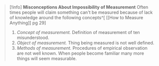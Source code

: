 >[!info]
>**Misconceptions About Impossibility of Measurement**
>Often times people will claim something can't be measured because of lack of knowledge around the following concepts^[ [[How to Measure Anything]] pg 29]
>1. *Concept of measurement.* Definition of measurement of ten misunderstood.
>2. *Object of measurement.* Thing being measured is not well defined.
>3. *Methods of measurement.* Procedures of empirical observation are not well known. When people become familiar many more things will seem measurable.



